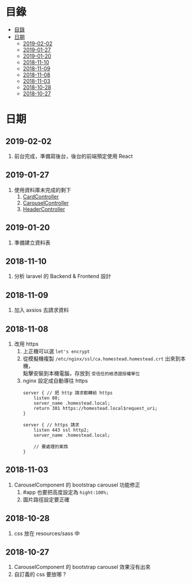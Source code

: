 目錄
===
- [目錄](#%E7%9B%AE%E9%8C%84)
- [日期](#%E6%97%A5%E6%9C%9F)
  - [2019-02-02](#2019-02-02)
  - [2019-01-27](#2019-01-27)
  - [2019-01-20](#2019-01-20)
  - [2018-11-10](#2018-11-10)
  - [2018-11-09](#2018-11-09)
  - [2018-11-08](#2018-11-08)
  - [2018-11-03](#2018-11-03)
  - [2018-10-28](#2018-10-28)
  - [2018-10-27](#2018-10-27)

日期
===

2019-02-02
---
1. 前台完成，準備寫後台，後台的前端預定使用 React

2019-01-27
---
1. 使用資料庫未完成的剩下
   1. [CardController](app\Http\Controllers\Frontend\CardController.php)
   2. [CarouselController](app\Http\Controllers\Frontend\CarouselController.php)
   3. [HeaderController](app\Http\Controllers\Frontend\HeaderController.php)

2019-01-20
---
1. 準備建立資料表

2018-11-10
---
1. 分析 laravel 的 Backend & Frontend 設計

2018-11-09
---
1. 加入 axsios 去請求資料


2018-11-08
---
1. 改用 https
    1. 上正機可以選 `let's encrypt`
    2. 從模擬機複製 `/etc/nginx/ssl/ca.homestead.homestead.crt` 出來到本機，  
        點擊安裝到本機電腦，存放到 `受信任的根憑證授權單位`
    3. nginx 設定成自動導往 https
        ```
        server { // 把 http 請求都轉給 https
            listen 80;
            server_name .homestead.local;
            return 301 https://homestead.local$request_uri;
        }

        server { // https 請求
            listen 443 ssl http2;
            server_name .homestead.local;

            // 要處理的東西
        }
        ```

2018-11-03
---
1. CarouselComponent 的 bootstrap carousel 功能修正
    1. #app 也要把高度設定為 `hight:100%;`
    2. 圖片路徑設定要正確

2018-10-28
---
1. css 放在 resources/sass 中

2018-10-27
---
1. CarouselComponent 的 bootstrap carousel 效果沒有出來
2. 自訂義的 css 要放哪 ?
